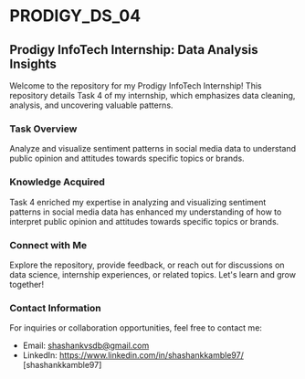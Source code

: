 # PRODIGY_DS_04
## Prodigy InfoTech Internship: Data Analysis Insights

Welcome to the repository for my Prodigy InfoTech Internship! This repository details Task 4 of my internship, which emphasizes data cleaning, analysis, and uncovering valuable patterns.

### Task Overview
Analyze and visualize sentiment patterns in social media data to understand public opinion and attitudes towards specific topics or brands.

### Knowledge Acquired
Task 4 enriched my expertise in analyzing and visualizing sentiment patterns in social media data has enhanced my understanding of how to interpret public opinion and attitudes towards specific topics or brands.

### Connect with Me
Explore the repository, provide feedback, or reach out for discussions on data science, internship experiences, or related topics. Let's learn and grow together!

### Contact Information
For inquiries or collaboration opportunities, feel free to contact me:

- Email: shashankvsdb@gmail.com
- LinkedIn:  https://www.linkedin.com/in/shashankkamble97/ [shashankkamble97]
